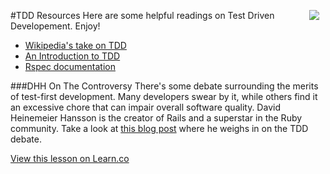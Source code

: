 #TDD Resources
<img src="https://s3.amazonaws.com/after-school-assets/tdd-guilty.png" align="right" hspace="10">Here are some helpful readings on Test Driven Developement. Enjoy!
+ [Wikipedia's take on TDD](http://en.wikipedia.org/wiki/Test-driven_development)
+ [An Introduction to TDD](http://agiledata.org/essays/tdd.html)
+ [Rspec documentation](https://relishapp.com/rspec)

###DHH On The Controversy
There's some debate surrounding the merits of test-first development. Many developers swear by it, while others find it an excessive chore that can impair overall software quality. David Heinemeier Hansson is the creator of Rails and a superstar in the Ruby community. Take a look at [this blog post](http://david.heinemeierhansson.com/2014/tdd-is-dead-long-live-testing.html) where he weighs in on the TDD debate.

<a href='https://learn.co/lessons/hs-tdd-resources' data-visibility='hidden'>View this lesson on Learn.co</a>
